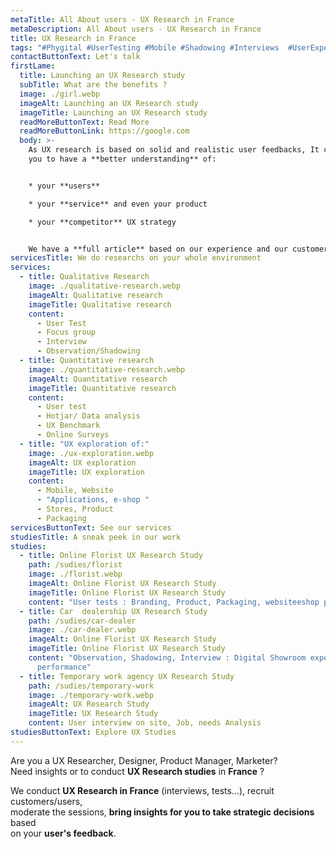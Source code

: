 ```yaml
---
metaTitle: All About users - UX Research in France
metaDescription: All About users - UX Research in France
title: UX Research in France
tags: "#Phygital #UserTesting #Mobile #Shadowing #Interviews  #UserExperience"
contactButtonText: Let's talk
firstLame:
  title: Launching an UX Research study
  subTitle: What are the benefits ?
  image: ./girl.webp
  imageAlt: Launching an UX Research study
  imageTitle: Launching an UX Research study
  readMoreButtonText: Read More
  readMoreButtonLink: https://google.com
  body: >-
    As UX research is based on solid and realistic user feedbacks, It can help
    you to have a **better understanding** of: 


    * your **users**

    * your **service** and even your product

    * your **competitor** UX strategy


    We have a **full article** based on our experience and our customer's feedbacks.
servicesTitle: We do researchs on your whole environment
services:
  - title: Qualitative Research
    image: ./qualitative-research.webp
    imageAlt: Qualitative research
    imageTitle: Qualitative research
    content:
      - User Test
      - Focus group
      - Interview
      - Observation/Shadowing
  - title: Quantitative research
    image: ./quantitative-research.webp
    imageAlt: Quantitative research
    imageTitle: Quantitative research
    content:
      - User test
      - Hotjar/ Data analysis
      - UX Benchmark
      - Online Surveys
  - title: "UX exploration of:"
    image: ./ux-exploration.webp
    imageAlt: UX exploration
    imageTitle: UX exploration
    content:
      - Mobile, Website
      - "Applications, e-shop "
      - Stores, Product
      - Packaging
servicesButtonText: See our services
studiesTitle: A sneak peek in our work
studies:
  - title: Online Florist UX Research Study
    path: /sudies/florist
    image: ./florist.webp
    imageAlt: Online Florist UX Research Study
    imageTitle: Online Florist UX Research Study
    content: "User tests : Branding, Product, Packaging, websiteeshop performance"
  - title: Car  dealership UX Research Study
    path: /sudies/car-dealer
    image: ./car-dealer.webp
    imageAlt: Online Florist UX Research Study
    imageTitle: Online Florist UX Research Study
    content: "Observation, Shadowing, Interview : Digital Showroom experience
      performance"
  - title: Temporary work agency UX Research Study
    path: /sudies/temporary-work
    image: ./temporary-work.webp
    imageAlt: UX Research Study
    imageTitle: UX Research Study
    content: User interview on site, Job, needs Analysis
studiesButtonText: Explore UX Studies
---
```

Are you a UX Researcher, Designer, Product Manager, Marketer?\
Need insights or to conduct **UX Research studies** in **France** ?

We conduct **UX Research in France** (interviews, tests...), recruit customers/users,\
moderate the sessions, **bring insights for you to take strategic decisions** based\
on your **user's feedback**.